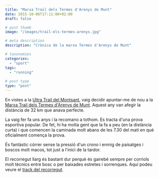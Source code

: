```yaml
---
title: "Marxa Trail dels Termes d'Arenys de Munt"
date: 2015-10-06T17:11:00+02:00
draft: false

# post thumb
image: "/images/trail-els-termes-arenys.jpg"

# meta description
description: "Crònica de la marxa Termes d'Arenys de Munt"

# taxonomies
categories: 
  - "sport"
tags:
  - "running"
  
# post type
type: "post"
---
```



En vistes a la [Ultra Trail del Montsant](http://www.naturetime.es/index.php?arxiu=fitxa_esdeveniment&amp;id_esdeveniment=83), vaig decidir apuntar-me de nou a la [Marxa Trail dels Termes d'Arenys de Munt](http://www.marxadelstermes.com/). Aquest any van afegir la distància de 32 km que anava perfecte.

La vaig fer fa uns anys i la recomano a tothom. Es tracta d'una prova esportiva popular. De fet, hi ha molta gent que la fa a peu (en la distància curta) i que comencen la caminada molt abans de les 7.30 del matí en què oficialment comença la prova.

És fantàstic córrer sense la pressió d'un crono i enmig de paisatges i boscos molt macos, tot just a l'inici de la tardor.

El recorregut llarg és bastant dur perquè és gairebé sempre per corriols molt tècnics entre bosc o per baixades estretes i sorrenques. Aquí podeu veure el [track del recorregut](https://www.strava.com/activities/406035741).
